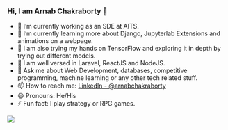 ### Hi, I am Arnab Chakraborty 👋

- 🔭 I’m currently working as an SDE at AITS.
- 🌱 I’m currently learning more about Django, Jupyterlab Extensions and animations on a webpage.
- 🤔 I am also trying my hands on TensorFlow and exploring it in depth by trying out different models.
- 👯 I am well versed in Laravel, ReactJS and NodeJS.
- 💬 Ask me about Web Development, databases, competitive programming, machine learning or any other tech related stuff.
- 📫 How to reach me: [LinkedIn - @arnabchakraborty](https://www.linkedin.com/in/arnabchakraborty/)
- 😄 Pronouns: He/His
- ⚡ Fun fact: I play strategy or RPG games.


<img src="https://github-readme-stats.vercel.app/api?username=arnabchakraborty97&&show_icons=true&title_color=ffffff&icon_color=bb2acf&text_color=daf7dc&bg_color=191919">
